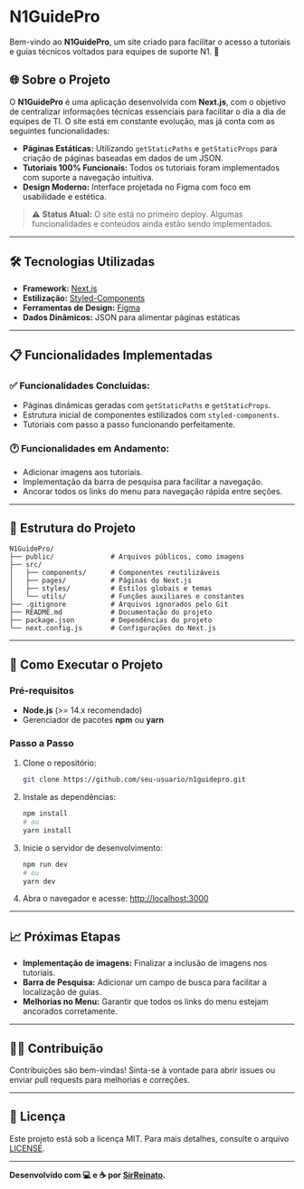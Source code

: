 # N1GuidePro

Bem-vindo ao **N1GuidePro**, um site criado para facilitar o acesso a tutoriais e guias técnicos voltados para equipes de suporte N1. 🚀

## 🌐 Sobre o Projeto

O **N1GuidePro** é uma aplicação desenvolvida com **Next.js**, com o objetivo de centralizar informações técnicas essenciais para facilitar o dia a dia de equipes de TI. O site está em constante evolução, mas já conta com as seguintes funcionalidades:

-   **Páginas Estáticas:** Utilizando `getStaticPaths` e `getStaticProps` para criação de páginas baseadas em dados de um JSON.
-   **Tutoriais 100% Funcionais:** Todos os tutoriais foram implementados com suporte a navegação intuitiva.
-   **Design Moderno:** Interface projetada no Figma com foco em usabilidade e estética.

> ⚠️ **Status Atual:** O site está no primeiro deploy. Algumas funcionalidades e conteúdos ainda estão sendo implementados.

---

## 🛠️ Tecnologias Utilizadas

-   **Framework:** [Next.js](https://nextjs.org/)
-   **Estilização:** [Styled-Components](https://styled-components.com/)
-   **Ferramentas de Design:** [Figma](https://www.figma.com/)
-   **Dados Dinâmicos:** JSON para alimentar páginas estáticas

---

## 📋 Funcionalidades Implementadas

### ✅ Funcionalidades Concluídas:

-   Páginas dinâmicas geradas com `getStaticPaths` e `getStaticProps`.
-   Estrutura inicial de componentes estilizados com `styled-components`.
-   Tutoriais com passo a passo funcionando perfeitamente.

### 🕐 Funcionalidades em Andamento:

-   Adicionar imagens aos tutoriais.
-   Implementação da barra de pesquisa para facilitar a navegação.
-   Ancorar todos os links do menu para navegação rápida entre seções.

---

## 📂 Estrutura do Projeto

```
N1GuidePro/
├── public/              # Arquivos públicos, como imagens
├── src/
│   ├── components/      # Componentes reutilizáveis
│   ├── pages/           # Páginas do Next.js
│   ├── styles/          # Estilos globais e temas
│   └── utils/           # Funções auxiliares e constantes
├── .gitignore           # Arquivos ignorados pelo Git
├── README.md            # Documentação do projeto
├── package.json         # Dependências do projeto
└── next.config.js       # Configurações do Next.js
```

---

## 🚀 Como Executar o Projeto

### Pré-requisitos

-   **Node.js** (>= 14.x recomendado)
-   Gerenciador de pacotes **npm** ou **yarn**

### Passo a Passo

1. Clone o repositório:

    ```bash
    git clone https://github.com/seu-usuario/n1guidepro.git
    ```

2. Instale as dependências:

    ```bash
    npm install
    # ou
    yarn install
    ```

3. Inicie o servidor de desenvolvimento:

    ```bash
    npm run dev
    # ou
    yarn dev
    ```

4. Abra o navegador e acesse: [http://localhost:3000](http://localhost:3000)

---

## 📈 Próximas Etapas

-   **Implementação de imagens:** Finalizar a inclusão de imagens nos tutoriais.
-   **Barra de Pesquisa:** Adicionar um campo de busca para facilitar a localização de guias.
-   **Melhorias no Menu:** Garantir que todos os links do menu estejam ancorados corretamente.

---

## 👨‍💻 Contribuição

Contribuições são bem-vindas! Sinta-se à vontade para abrir issues ou enviar pull requests para melhorias e correções.

---

## 📝 Licença

Este projeto está sob a licença MIT. Para mais detalhes, consulte o arquivo [LICENSE](LICENSE).

---

**Desenvolvido com 💻 e ☕ por [SirReinato](https://github.com/SirReinato).**
